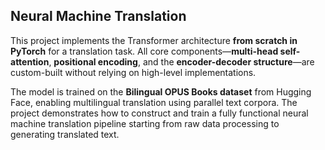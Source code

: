 
## Neural Machine Translation

This project implements the Transformer architecture **from scratch in PyTorch** for a translation task. All core components—**multi-head self-attention**, **positional encoding**, and the **encoder-decoder structure**—are custom-built without relying on high-level implementations.

The model is trained on the **Bilingual OPUS Books dataset** from Hugging Face, enabling multilingual translation using parallel text corpora. The project demonstrates how to construct and train a fully functional neural machine translation pipeline starting from raw data processing to generating translated text.

